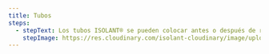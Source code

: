 ```yaml
---
title: Tubos
steps:
  - stepText: Los tubos ISOLANT® se pueden colocar antes o después de realizada la instalación. En el primer caso sólo se debe introducir el caño a instalar dentro del aislante. Si las conducciones ya están ejecutadas, se debe efectuar un corte longitudinal en la espuma, para luego abrirlo y abrazar el tubo. El corte se une con cinta adhesiva, con cemento de contacto o por termosoldado con pistola de aire caliente. Las uniones y/o derivaciones se aislan “in situ” con cortes en el tubo de espuma y cerrándolo con cinta adhesiva u otro método de cierre.
    stepImage: https://res.cloudinary.com/isolant-cloudinary/image/upload/f_auto,q_auto:good/website-2021/instructions/tubos/isolant-aislantes-linea-climatizacion-tubos-paso-a-paso-colocacion-1.jpg
---
```

